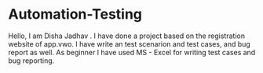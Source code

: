 # Automation-Testing
Hello, I am Disha Jadhav . I have done a project based on the registration website of app.vwo. I have write an test scenarion and test cases, and bug report as well. As beginner I have used MS - Excel for writing test cases and bug reporting.
